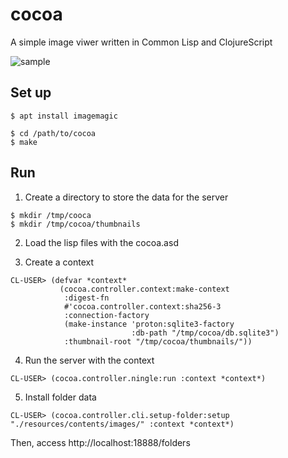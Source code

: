 # cocoa

A simple image viwer written in Common Lisp and ClojureScript

![sample](https://github.com/mhkoji/cocoa/raw/master/imgs/top.png)

## Set up

```
$ apt install imagemagic
```

```
$ cd /path/to/cocoa
$ make
```

## Run

1. Create a directory to store the data for the server

```
$ mkdir /tmp/cooca
$ mkdir /tmp/cocoa/thumbnails
```

2. Load the lisp files with the cocoa.asd

3. Create a context

```
CL-USER> (defvar *context*
           (cocoa.controller.context:make-context
            :digest-fn
            #'cocoa.controller.context:sha256-3
            :connection-factory
            (make-instance 'proton:sqlite3-factory
                           :db-path "/tmp/cocoa/db.sqlite3")
            :thumbnail-root "/tmp/cocoa/thumbnails/"))
```

4. Run the server with the context

```
CL-USER> (cocoa.controller.ningle:run :context *context*)
```

5. Install folder data

```
CL-USER> (cocoa.controller.cli.setup-folder:setup "./resources/contents/images/" :context *context*) 
```

Then, access http://localhost:18888/folders
